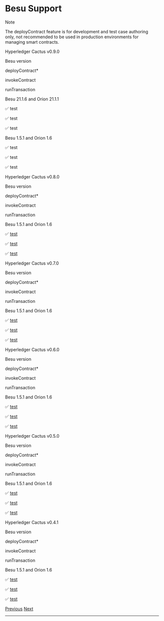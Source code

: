 Besu Support
==========================================================

Note

The deployContract feature is for development and test case authoring only, not recommended to be used in production environments for managing smart contracts.

Hyperledger Cactus v0.9.0

Besu version

deployContract\*

invokeContract

runTransaction

Besu 21.1.6 and Orion 21.1.1

✅ test

✅ test

✅ test

Besu 1.5.1 and Orion 1.6

✅ test

✅ test

✅ test

Hyperledger Cactus v0.8.0

Besu version

deployContract\*

invokeContract

runTransaction

Besu 1.5.1 and Orion 1.6

✅ [test](https://github.com/hyperledger/cactus/blob/v0.8.0/packages/cactus-plugin-ledger-connector-besu/src/test/typescript/integration/plugin-ledger-connector-besu/deploy-contract/deploy-contract-from-json.test.ts)

✅ [test](https://github.com/hyperledger/cactus/blob/v0.8.0/packages/cactus-plugin-ledger-connector-besu/src/test/typescript/integration/plugin-ledger-connector-besu/deploy-contract/invoke-contract.test.ts)

✅ [test](https://github.com/hyperledger/cactus/blob/v0.8.0/packages/cactus-plugin-ledger-connector-besu/src/test/typescript/integration/plugin-ledger-connector-besu/deploy-contract/deploy-contract-from-json.test.ts)

Hyperledger Cactus v0.7.0

Besu version

deployContract\*

invokeContract

runTransaction

Besu 1.5.1 and Orion 1.6

✅ [test](https://github.com/hyperledger/cactus/blob/v0.7.0/packages/cactus-plugin-ledger-connector-besu/src/test/typescript/integration/plugin-ledger-connector-besu/deploy-contract/deploy-contract-from-json.test.ts)

✅ [test](https://github.com/hyperledger/cactus/blob/v0.7.0/packages/cactus-plugin-ledger-connector-besu/src/test/typescript/integration/plugin-ledger-connector-besu/deploy-contract/invoke-contract.test.ts)

✅ [test](https://github.com/hyperledger/cactus/blob/v0.7.0/packages/cactus-plugin-ledger-connector-besu/src/test/typescript/integration/plugin-ledger-connector-besu/deploy-contract/deploy-contract-from-json.test.ts)

Hyperledger Cactus v0.6.0

Besu version

deployContract\*

invokeContract

runTransaction

Besu 1.5.1 and Orion 1.6

✅ [test](https://github.com/hyperledger/cactus/blob/v0.6.0/packages/cactus-plugin-ledger-connector-besu/src/test/typescript/integration/plugin-ledger-connector-besu/deploy-contract/deploy-contract-from-json.test.ts)

✅ [test](https://github.com/hyperledger/cactus/blob/v0.6.0/packages/cactus-plugin-ledger-connector-besu/src/test/typescript/integration/plugin-ledger-connector-besu/deploy-contract/invoke-contract.test.ts)

✅ [test](https://github.com/hyperledger/cactus/blob/v0.6.0/packages/cactus-plugin-ledger-connector-besu/src/test/typescript/integration/plugin-ledger-connector-besu/deploy-contract/deploy-contract-from-json.test.ts)

Hyperledger Cactus v0.5.0

Besu version

deployContract\*

invokeContract

runTransaction

Besu 1.5.1 and Orion 1.6

✅ [test](https://github.com/hyperledger/cactus/blob/v0.5.0/packages/cactus-plugin-ledger-connector-besu/src/test/typescript/integration/plugin-ledger-connector-besu/deploy-contract/deploy-contract-from-json.test.ts)

✅ [test](https://github.com/hyperledger/cactus/blob/v0.5.0/packages/cactus-plugin-ledger-connector-besu/src/test/typescript/integration/plugin-ledger-connector-besu/deploy-contract/invoke-contract.test.ts)

✅ [test](https://github.com/hyperledger/cactus/blob/v0.5.0/packages/cactus-plugin-ledger-connector-besu/src/test/typescript/integration/plugin-ledger-connector-besu/deploy-contract/deploy-contract-from-json.test.ts)

Hyperledger Cactus v0.4.1

Besu version

deployContract\*

invokeContract

runTransaction

Besu 1.5.1 and Orion 1.6

✅ [test](https://github.com/hyperledger/cactus/blob/v0.4.1/packages/cactus-plugin-ledger-connector-besu/src/test/typescript/integration/plugin-ledger-connector-besu/deploy-contract/deploy-contract-from-json.test.ts)

✅ [test](https://github.com/hyperledger/cactus/blob/v0.4.1/packages/cactus-plugin-ledger-connector-besu/src/test/typescript/integration/plugin-ledger-connector-besu/deploy-contract/invoke-contract-v2.test.ts)

✅ [test](https://github.com/hyperledger/cactus/blob/v0.4.1/packages/cactus-plugin-ledger-connector-besu/src/test/typescript/integration/plugin-ledger-connector-besu/deploy-contract/deploy-contract-from-json.test.ts)

  

[Previous](../support.md "Ledger Support for Connectors") [Next](corda.md "Corda Support")

* * *
